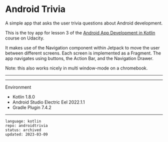 # Android Trivia

A simple app that asks the user trivia questions about Android development.

This is the toy app for lesson 3 of the [Android App Development in Kotlin] course on Udacity.

It makes use of the Navigation component within Jetpack to move the user between different screens.
Each screen is implemented as a Fragment.
The app navigates using buttons, the Action Bar, and the Navigation Drawer.

Note: this also works nicely in multi window-mode on a chromebook.

----

[Android App Development in Kotlin]: https://www.udacity.com/course/developing-android-apps-with-kotlin--ud9012

----

Environment

- Kotlin 1.8.0
- Android Studio Electric Eel 2022.1.1
- Gradle Plugin 7.4.2

----

```
language: kotlin
repo: androidtrivia
status: archived
updated: 2023-03-09
```